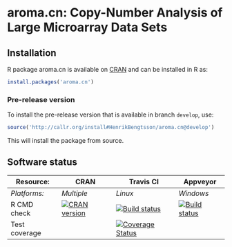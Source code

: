 # aroma.cn: Copy-Number Analysis of Large Microarray Data Sets


## Installation
R package aroma.cn is available on [CRAN](http://cran.r-project.org/package=aroma.cn) and can be installed in R as:
```r
install.packages('aroma.cn')
```

### Pre-release version

To install the pre-release version that is available in branch `develop`, use:
```r
source('http://callr.org/install#HenrikBengtsson/aroma.cn@develop')
```
This will install the package from source.  



## Software status

| Resource:     | CRAN        | Travis CI     | Appveyor         |
| ------------- | ------------------- | ------------- | ---------------- |
| _Platforms:_  | _Multiple_          | _Linux_       | _Windows_        |
| R CMD check   | <a href="http://cran.r-project.org/web/checks/check_results_aroma.cn.html"><img border="0" src="http://www.r-pkg.org/badges/version/aroma.cn" alt="CRAN version"></a> | <a href="https://travis-ci.org/HenrikBengtsson/aroma.cn"><img src="https://travis-ci.org/HenrikBengtsson/aroma.cn.svg" alt="Build status"></a> | <a href="https://ci.appveyor.com/project/HenrikBengtsson/aroma-cn"><img src="https://ci.appveyor.com/api/projects/status/github/HenrikBengtsson/aroma.cn?svg=true" alt="Build status"></a> |
| Test coverage |                     | <a href="https://coveralls.io/r/HenrikBengtsson/aroma.cn"><img src="https://coveralls.io/repos/HenrikBengtsson/aroma.cn/badge.svg?branch=develop" alt="Coverage Status"/></a>   |                  |
